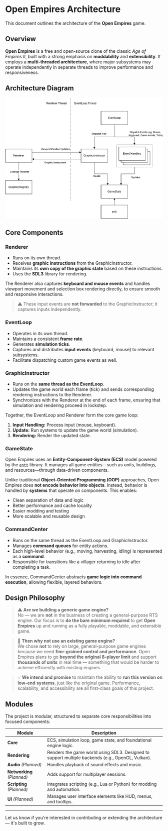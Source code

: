 # Open Empires Architecture

This document outlines the architecture of the **Open Empires** game.

## Overview

**Open Empires** is a free and open-source clone of the classic *Age of Empires II*, built with a strong emphasis on **moddability** and **extensibility**. It employs a **multi-threaded architecture**, where major subsystems may operate independently in separate threads to improve performance and responsiveness.

## Architecture Diagram
![](images/architecture.png)

## Core Components

### Renderer
- Runs on its own thread.
- Receives **graphic instructions** from the GraphicInstructor.
- Maintains its **own copy of the graphic state** based on these instructions.
- Uses the **SDL3** library for rendering.

The Renderer also captures **keyboard and mouse events** and handles viewport movement and selection box rendering directly, to ensure smooth and responsive interactions.  
> ⚠️ These input events are **not forwarded** to the GraphicInstructor; it captures inputs independently.

### EventLoop
- Operates in its own thread.
- Maintains a consistent **frame rate**.
- Generates **simulation ticks**.
- Captures and distributes **input events** (keyboard, mouse) to relevant subsystems.
- Facilitate dispatching custom game events as well.

### GraphicInstructor
- Runs on the **same thread as the EventLoop**.
- Updates the game world each frame (tick) and sends corresponding rendering instructions to the Renderer.
- Synchronizes with the Renderer at the end of each frame, ensuring that simulation and rendering proceed in lockstep.

Together, the EventLoop and Renderer form the core game loop:

1. **Input Handling:** Process input (mouse, keyboard).
2. **Update:** Run systems to update the game world (simulation).
3. **Rendering:** Render the updated state.

### GameState
Open Empires uses an **Entity-Component-System (ECS)** model powered by the [`entt`](https://github.com/skypjack/entt) library. It manages all game entities—such as units, buildings, and resources—through data-driven components.

Unlike traditional **Object-Oriented Programming (OOP)** approaches, Open Empires does **not encode behavior into objects**. Instead, behavior is handled by **systems** that operate on components. This enables:

- Clean separation of data and logic
- Better performance and cache locality
- Easier modding and testing
- More scalable and reusable design


### CommandCenter
- Runs on the same thread as the EventLoop and GraphicInstructor.
- Manages **command queues** for entity actions.
- Each high-level behavior (e.g., moving, harvesting, idling) is represented as a **command**.
- Responsible for transitions like a villager returning to idle after completing a task.

In essence, CommandCenter abstracts **game logic into command execution**, allowing flexible, layered behaviors.

## Design Philosophy

> ⚠️ **Are we building a generic game engine?**  
No — we are **not** in the business of creating a general-purpose RTS engine. Our focus is to **do the bare minimum required** to get **Open Empires** up and running as a fully playable, moddable, and extensible game.

> 🤔 **Then why not use an existing game engine?**  
We chose **not** to rely on large, general-purpose game engines because we need **fine-grained control and performance**. Open Empires plans to go **beyond the original 8-player limit** and support **thousands of units** in real time — something that would be harder to achieve efficiently with existing engines.

> 💡 **We intend and promise** to maintain the ability to **run this version on low-end systems**, just like the original game. Performance, scalability, and accessibility are all first-class goals of this project.


## Modules

The project is modular, structured to separate core responsibilities into focused components:

| Module         | Description |
|----------------|-------------|
| **Core**       | ECS, simulation loop, game state, and foundational engine logic. |
| **Rendering**  | Renders the game world using SDL3. Designed to support multiple backends (e.g., OpenGL, Vulkan). |
| **Audio** *(Planned)*      | Handles playback of sound effects and music. |
| **Networking** *(Planned)* | Adds support for multiplayer sessions. |
| **Scripting** *(Planned)*  | Integrates scripting (e.g., Lua or Python) for modding and automation. |
| **UI** *(Planned)*         | Manages user interface elements like HUD, menus, and tooltips. |

---

Let us know if you're interested in contributing or extending the architecture — it's built to grow.